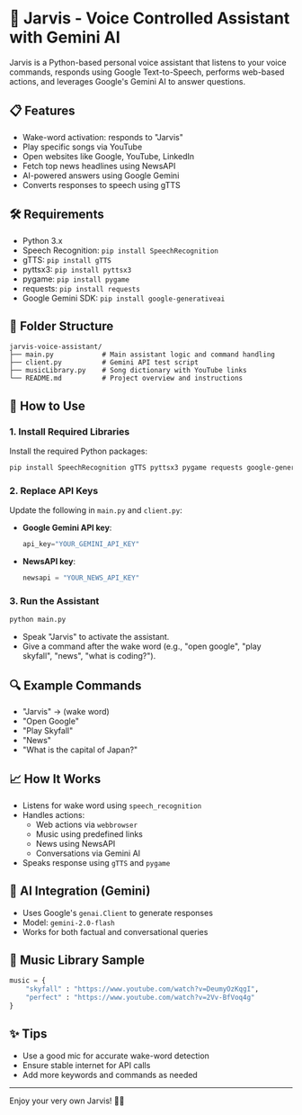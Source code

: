 # 🧠 Jarvis - Voice Controlled Assistant with Gemini AI

Jarvis is a Python-based personal voice assistant that listens to your voice commands, responds using Google Text-to-Speech, performs web-based actions, and leverages Google's Gemini AI to answer questions.

## 📋 Features

* Wake-word activation: responds to "Jarvis"
* Play specific songs via YouTube
* Open websites like Google, YouTube, LinkedIn
* Fetch top news headlines using NewsAPI
* AI-powered answers using Google Gemini
* Converts responses to speech using gTTS

## 🛠 Requirements

* Python 3.x
* Speech Recognition: `pip install SpeechRecognition`
* gTTS: `pip install gTTS`
* pyttsx3: `pip install pyttsx3`
* pygame: `pip install pygame`
* requests: `pip install requests`
* Google Gemini SDK: `pip install google-generativeai`

## 📁 Folder Structure

```
jarvis-voice-assistant/
├── main.py            # Main assistant logic and command handling
├── client.py          # Gemini API test script
├── musicLibrary.py    # Song dictionary with YouTube links
└── README.md          # Project overview and instructions
```

## 🚀 How to Use

### 1. Install Required Libraries

Install the required Python packages:

```bash
pip install SpeechRecognition gTTS pyttsx3 pygame requests google-generativeai
```

### 2. Replace API Keys

Update the following in `main.py` and `client.py`:

- **Google Gemini API key**:
  ```python
  api_key="YOUR_GEMINI_API_KEY"
  ```

- **NewsAPI key**:
  ```python
  newsapi = "YOUR_NEWS_API_KEY"
  ```

### 3. Run the Assistant

```bash
python main.py
```

* Speak "Jarvis" to activate the assistant.
* Give a command after the wake word (e.g., "open google", "play skyfall", "news", "what is coding?").

## 🔍 Example Commands

* "Jarvis" → (wake word)
* "Open Google"
* "Play Skyfall"
* "News"
* "What is the capital of Japan?"

## 📈 How It Works

* Listens for wake word using `speech_recognition`
* Handles actions:
  - Web actions via `webbrowser`
  - Music using predefined links
  - News using NewsAPI
  - Conversations via Gemini AI
* Speaks response using `gTTS` and `pygame`

## 🧠 AI Integration (Gemini)

* Uses Google's `genai.Client` to generate responses
* Model: `gemini-2.0-flash`
* Works for both factual and conversational queries

## 🎵 Music Library Sample

```python
music = {
    "skyfall" : "https://www.youtube.com/watch?v=DeumyOzKqgI",
    "perfect" : "https://www.youtube.com/watch?v=2Vv-BfVoq4g"
}
```

## ✨ Tips

* Use a good mic for accurate wake-word detection
* Ensure stable internet for API calls
* Add more keywords and commands as needed

---

Enjoy your very own Jarvis! 🤖🎤
